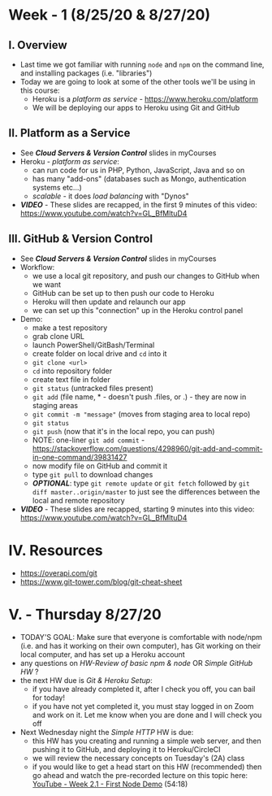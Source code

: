 # Week - 1 (8/25/20 & 8/27/20)

## I. Overview

- Last time we got familiar with running `node` and `npm` on the command line, and installing packages (i.e. "libraries")
- Today we are going to look at some of the other tools we'll be using in this course:
  - Heroku is a *platform as service* - https://www.heroku.com/platform
  - We will be deploying our apps to Heroku using Git and GitHub

## II. Platform as a Service

- See ***Cloud Servers & Version Control*** slides in myCourses
- Heroku - *platform as service*:
  - can run code for us in PHP, Python, JavaScript, Java and so on
  - has many "add-ons" (databases such as Mongo, authentication systems etc...)
  - *scalable* - it does *load balancing* with "Dynos"
- ***VIDEO*** - These slides are recapped, in the first 9 minutes of this video: https://www.youtube.com/watch?v=GL_BfMltuD4

## III. GitHub & Version Control

- See ***Cloud Servers & Version Control*** slides in myCourses
- Workflow:
  - we use a local git repository, and push our changes to GitHub when we want
  - GitHub can be set up to then push our code to Heroku
  - Heroku will then update and relaunch our app
  - we can set up this "connection" up in the Heroku control panel
- Demo:
  - make a test repository
  - grab clone URL
  - launch PowerShell/GitBash/Terminal
  - create folder on local drive and `cd` into it
  - `git clone <url>`
  - `cd` into repository folder
  - create text file in folder
  - `git status` (untracked files present)
  - `git add` (file name, * - doesn't push .files, or .) - they are now in staging areas
  - `git commit -m "message"` (moves from staging area to local repo)
  - `git status`
  - `git push` (now that it's in the local repo, you can push)
  - NOTE: one-liner `git add commit` - https://stackoverflow.com/questions/4298960/git-add-and-commit-in-one-command/39831427
  - now modify file on GitHub and commit it
  - type `git pull` to download changes
  - ***OPTIONAL***: type `git remote update` or `git fetch` followed by `git diff master..origin/master` to just see the differences between the local and remote repository
- ***VIDEO*** - These slides are recapped, starting 9 minutes into this video: https://www.youtube.com/watch?v=GL_BfMltuD4

# IV. Resources

- https://overapi.com/git
- https://www.git-tower.com/blog/git-cheat-sheet

# V. - Thursday 8/27/20
- TODAY'S GOAL: Make sure that everyone is comfortable with node/npm (i.e. and has it working on their own computer), has Git working on their local computer, and has set up a Heroku account
- any questions on *HW-Review of basic npm & node* OR *Simple GitHub HW* ?
- the next HW due is *Git & Heroku Setup*:
  - if you have already completed it, after I check you off, you can bail for today!
  - if you have not yet completed it, you must stay logged in on Zoom and work on it. Let me know when you are done and I will check you off
- Next Wednesday night the *Simple HTTP* HW is due:
  - this HW has you creating and running a simple web server, and then pushing it to GitHub, and deploying it to Heroku/CircleCI
  - we will review the necessary concepts on Tuesday's (2A) class
  - if you would like to get a head start on this HW (recommended) then go ahead and watch the pre-recorded lecture on this topic here: [YouTube - Week 2.1 - First Node Demo](https://www.youtube.com/watch?v=xksZCkshgQM) (54:18)


